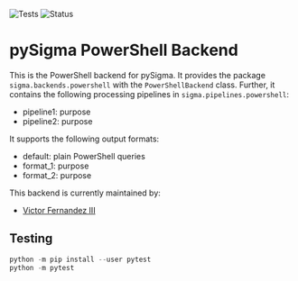 ![Tests](https://github.com/cyberphor/pySigma-backend-powershell/actions/workflows/test.yml/badge.svg) ![Status](https://img.shields.io/badge/Status-pre--release-orange)

# pySigma PowerShell Backend

This is the PowerShell backend for pySigma. It provides the package `sigma.backends.powershell` with the `PowerShellBackend` class. 
Further, it contains the following processing pipelines in `sigma.pipelines.powershell`:

* pipeline1: purpose
* pipeline2: purpose

It supports the following output formats:

* default: plain PowerShell queries
* format_1: purpose
* format_2: purpose

This backend is currently maintained by:

* [Victor Fernandez III](https://github.com/cyberphor/)

## Testing
```python
python -m pip install --user pytest
python -m pytest
```